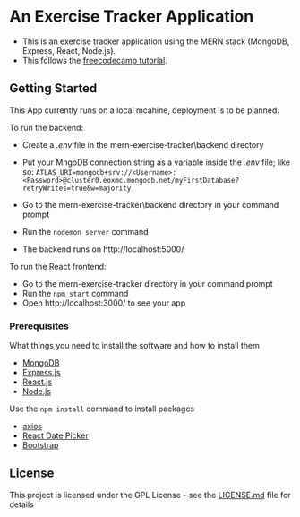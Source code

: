 # An Exercise Tracker Application

* This is an exercise tracker application using the MERN stack (MongoDB, Express, React, Node.js).
* This follows the [freecodecamp tutorial](https://www.freecodecamp.org/news/learn-the-mern-stack-tutorial/).

## Getting Started

This App currently runs on a local mcahine, deployment is to be planned.

To run the backend:
* Create a *.env* file in the mern-exercise-tracker\backend directory
* Put your MngoDB connection string as a variable inside the *.env* file; like so: `ATLAS_URI=mongodb+srv://<Username>:<Password>@cluster0.eoxmc.mongodb.net/myFirstDatabase?retryWrites=true&w=majority`

* Go to the mern-exercise-tracker\backend directory in your command prompt
* Run the `nodemon server` command
* The backend runs on http://localhost:5000/

To run the React frontend:
* Go to the mern-exercise-tracker directory in your command prompt
* Run the `npm start` command
* Open http://localhost:3000/ to see your app

### Prerequisites

What things you need to install the software and how to install them


* [MongoDB](https://www.mongodb.com/)
* [Express.js](https://expressjs.com/)
* [React.js](https://reactjs.org/)
* [Node.js](https://nodejs.org/en/)


Use the `npm install` command to install packages


* [axios](https://github.com/axios/axios)
* [React Date Picker](https://www.npmjs.com/package/react-datepicker)
* [Bootstrap](https://getbootstrap.com/)

## License

This project is licensed under the GPL License - see the [LICENSE.md](LICENSE.md) file for details
